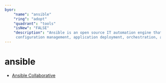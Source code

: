 ```yaml
---
byor:
    "name": "ansible"
    "ring": "adopt"
    "quadrant": "tools"
    "isNew": "FALSE"
    "description": "Ansible is an open source IT automation engine that automates provisioning,\
     configuration management, application deployment, orchestration, and many other IT processes"
---
```


# ansible

- [Ansible Collaborative](https://www.ansible.com/)
